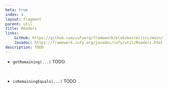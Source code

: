 ```yaml
---
beta: true
index: 4
layout: fragment
parent: util
title: Readerz
links:
    GitHub: https://github.com/cufyorg/framework/blob/master/src/main/java/cufy/util/Readerz.java
    Javadoc: https://framework.cufy.org/javadoc/cufy/util/Readerz.html
description: TODO
---
```


- `getRemaining(...)` TODO
<br>

- `isRemainingEquals(...)` TODO
